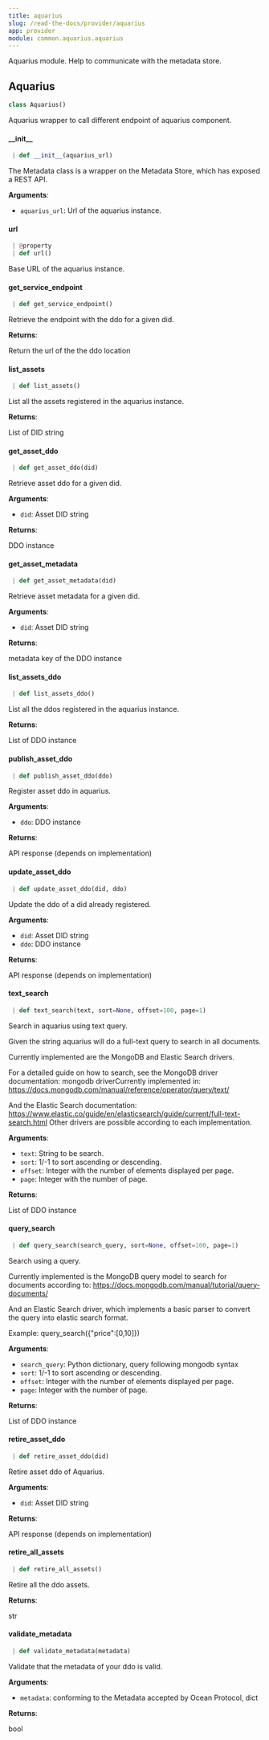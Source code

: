 ```yaml
---
title: aquarius
slug: /read-the-docs/provider/aquarius
app: provider
module: common.aquarius.aquarius
---
```

Aquarius module.
Help to communicate with the metadata store.

## Aquarius

```python
class Aquarius()
```

Aquarius wrapper to call different endpoint of aquarius component.

#### \_\_init\_\_

```python
 | def __init__(aquarius_url)
```

The Metadata class is a wrapper on the Metadata Store, which has exposed a REST API.

**Arguments**:

- `aquarius_url`: Url of the aquarius instance.

#### url

```python
 | @property
 | def url()
```

Base URL of the aquarius instance.

#### get\_service\_endpoint

```python
 | def get_service_endpoint()
```

Retrieve the endpoint with the ddo for a given did.

**Returns**:

Return the url of the the ddo location

#### list\_assets

```python
 | def list_assets()
```

List all the assets registered in the aquarius instance.

**Returns**:

List of DID string

#### get\_asset\_ddo

```python
 | def get_asset_ddo(did)
```

Retrieve asset ddo for a given did.

**Arguments**:

- `did`: Asset DID string

**Returns**:

DDO instance

#### get\_asset\_metadata

```python
 | def get_asset_metadata(did)
```

Retrieve asset metadata for a given did.

**Arguments**:

- `did`: Asset DID string

**Returns**:

metadata key of the DDO instance

#### list\_assets\_ddo

```python
 | def list_assets_ddo()
```

List all the ddos registered in the aquarius instance.

**Returns**:

List of DDO instance

#### publish\_asset\_ddo

```python
 | def publish_asset_ddo(ddo)
```

Register asset ddo in aquarius.

**Arguments**:

- `ddo`: DDO instance

**Returns**:

API response (depends on implementation)

#### update\_asset\_ddo

```python
 | def update_asset_ddo(did, ddo)
```

Update the ddo of a did already registered.

**Arguments**:

- `did`: Asset DID string
- `ddo`: DDO instance

**Returns**:

API response (depends on implementation)

#### text\_search

```python
 | def text_search(text, sort=None, offset=100, page=1)
```

Search in aquarius using text query.

Given the string aquarius will do a full-text query to search in all documents.

Currently implemented are the MongoDB and Elastic Search drivers.

For a detailed guide on how to search, see the MongoDB driver documentation:
mongodb driverCurrently implemented in:
https://docs.mongodb.com/manual/reference/operator/query/text/

And the Elastic Search documentation:
https://www.elastic.co/guide/en/elasticsearch/guide/current/full-text-search.html
Other drivers are possible according to each implementation.

**Arguments**:

- `text`: String to be search.
- `sort`: 1/-1 to sort ascending or descending.
- `offset`: Integer with the number of elements displayed per page.
- `page`: Integer with the number of page.

**Returns**:

List of DDO instance

#### query\_search

```python
 | def query_search(search_query, sort=None, offset=100, page=1)
```

Search using a query.

Currently implemented is the MongoDB query model to search for documents according to:
https://docs.mongodb.com/manual/tutorial/query-documents/

And an Elastic Search driver, which implements a basic parser to convert the query into
elastic search format.

Example: query_search({"price":[0,10]})

**Arguments**:

- `search_query`: Python dictionary, query following mongodb syntax
- `sort`: 1/-1 to sort ascending or descending.
- `offset`: Integer with the number of elements displayed per page.
- `page`: Integer with the number of page.

**Returns**:

List of DDO instance

#### retire\_asset\_ddo

```python
 | def retire_asset_ddo(did)
```

Retire asset ddo of Aquarius.

**Arguments**:

- `did`: Asset DID string

**Returns**:

API response (depends on implementation)

#### retire\_all\_assets

```python
 | def retire_all_assets()
```

Retire all the ddo assets.

**Returns**:

str

#### validate\_metadata

```python
 | def validate_metadata(metadata)
```

Validate that the metadata of your ddo is valid.

**Arguments**:

- `metadata`: conforming to the Metadata accepted by Ocean Protocol, dict

**Returns**:

bool

